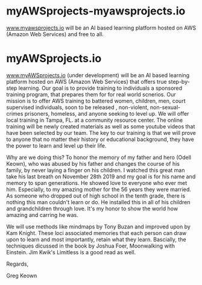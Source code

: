 # myAWSprojects-myawsprojects.io
www.myawsprojects.io will be an AI based learning platform hosted on AWS (Amazon Web Services) and free to all.

# myAWSprojects.io
www.myAWSprojects.io (under development) will be an AI based learning platform hosted on AWS (Amazon Web Services) that offers true step-by-step learning.  Our goal is to provide training to individuals a sponsored training program, that prepares them for for real world scnerios.
Our mission is to offer AWS training to battered women, children, men, court supervised individuals, soon to be released , non-violent, non-sexual-crimes prisoners, homeless, and anyone seeking to level up. We will offer local training in Tampa, FL. at a community resource center. The online training will be newly created materials as well as some youtube videos that have been selected by our team. The key to our training is that we will prove to anyone that no matter their history or educational background, they have the power to learn and level up their life.

Why are we doing this? To honor the memory of my father and hero (Odell Keown), who was abused by his father and changes the course of his family, by never laying a finger on his children. I watched this great man take his last breath on November 28th 2019 and my goal is for his name and memory to span generations. He showed love to everyone who ever met him. Especially, to my amazing mother for the 56 years they were married. As someone who dropped out of high school in the tenth grade, there is nothing this man couldn't learn or do.  He installed this in all of his children and grandchildren through love. It's my honor to show the world how amazing and carring he was. 

We will use methods like mindmaps by Tony Buzan and improved upon by Kam Knight. These loci associated memories that each person can draw upon to learn and most importantly, retain what they learn. Bascially, the techniques dicussed in the book by Joshua Foer, Moonwalking with Einstein. Jim Kwik's Limitless is a good read as well.  

Regards,

Greg Keown
